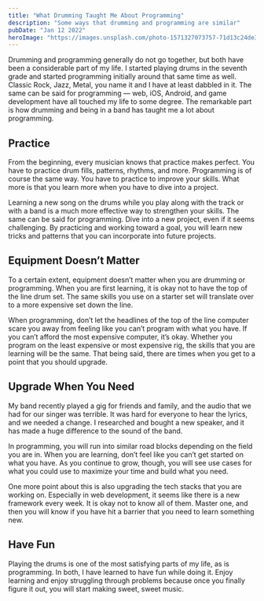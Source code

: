 ```yaml
---
title: "What Drumming Taught Me About Programming"
description: "Some ways that drumming and programming are similar"
pubDate: "Jan 12 2022"
heroImage: "https://images.unsplash.com/photo-1571327073757-71d13c24de30?q=80&w=2970&auto=format&fit=crop&ixlib=rb-4.0.3&ixid=M3wxMjA3fDB8MHxwaG90by1wYWdlfHx8fGVufDB8fHx8fA%3D%3D"
---
```


Drumming and programming generally do not go together, but both have been a considerable part of my life. I started playing drums in the seventh grade and started programming initially around that same time as well. Classic Rock, Jazz, Metal, you name it and I have at least dabbled in it. The same can be said for programming — web, iOS, Android, and game development have all touched my life to some degree. The remarkable part is how drumming and being in a band has taught me a lot about programming.

## Practice

From the beginning, every musician knows that practice makes perfect. You have to practice drum fills, patterns, rhythms, and more. Programming is of course the same way. You have to practice to improve your skills. What more is that you learn more when you have to dive into a project.

Learning a new song on the drums while you play along with the track or with a band is a much more effective way to strengthen your skills. The same can be said for programming. Dive into a new project, even if it seems challenging. By practicing and working toward a goal, you will learn new tricks and patterns that you can incorporate into future projects.

## Equipment Doesn’t Matter

To a certain extent, equipment doesn’t matter when you are drumming or programming. When you are first learning, it is okay not to have the top of the line drum set. The same skills you use on a starter set will translate over to a more expensive set down the line.

When programming, don’t let the headlines of the top of the line computer scare you away from feeling like you can’t program with what you have. If you can’t afford the most expensive computer, it’s okay. Whether you program on the least expensive or most expensive rig, the skills that you are learning will be the same. That being said, there are times when you get to a point that you should upgrade.

## Upgrade When You Need

My band recently played a gig for friends and family, and the audio that we had for our singer was terrible. It was hard for everyone to hear the lyrics, and we needed a change. I researched and bought a new speaker, and it has made a huge difference to the sound of the band.

In programming, you will run into similar road blocks depending on the field you are in. When you are learning, don’t feel like you can’t get started on what you have. As you continue to grow, though, you will see use cases for what you could use to maximize your time and build what you need.

One more point about this is also upgrading the tech stacks that you are working on. Especially in web development, it seems like there is a new framework every week. It is okay not to know all of them. Master one, and then you will know if you have hit a barrier that you need to learn something new.

## Have Fun

Playing the drums is one of the most satisfying parts of my life, as is programming. In both, I have learned to have fun while doing it. Enjoy learning and enjoy struggling through problems because once you finally figure it out, you will start making sweet, sweet music.
